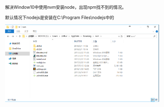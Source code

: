 解决Window10中使用nvm安装node，出现npm找不到的情况。

默认情况下nodejs是安装在C:\Program Files\nodejs中的

![node_home](https://github.com/tanghuan/markdown/blob/docker-attachment/nvm_home.png)